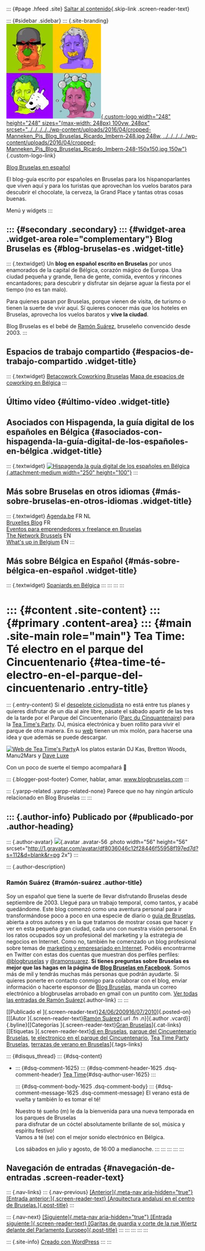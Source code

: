 ::: {#page .hfeed .site}
[Saltar al
contenido](../../../../../index.html?p=367#content){.skip-link
.screen-reader-text}

::: {#sidebar .sidebar}
::: {.site-branding}
[![](../../../../../wp-content/uploads/2016/04/cropped-Manneken_Pis_Blog_Bruselas_Ricardo_Imbern-248.jpg){.custom-logo
width="248" height="248" sizes="(max-width: 248px) 100vw, 248px"
srcset="../../../../../wp-content/uploads/2016/04/cropped-Manneken_Pis_Blog_Bruselas_Ricardo_Imbern-248.jpg 248w, ../../../../../wp-content/uploads/2016/04/cropped-Manneken_Pis_Blog_Bruselas_Ricardo_Imbern-248-150x150.jpg 150w"}](../../../../../index.html){.custom-logo-link}

[Blog Bruselas en español](../../../../../index.html)

El blog-guía escrito por españoles en Bruselas para los hispanoparlantes
que viven aquí y para los turistas que aprovechan los vuelos baratos
para descubrir el chocolate, la cerveza, la Grand Place y tantas otras
cosas buenas.

Menú y widgets
:::

::: {#secondary .secondary}
::: {#widget-area .widget-area role="complementary"}
Blog Bruselas es {#blog-bruselas-es .widget-title}
----------------

::: {.textwidget}
Un **blog en español escrito en Bruselas** por unos enamorados de la
capital de Bélgica, corazón mágico de Europa. Una ciudad pequeña y
grande, llena de gente, comida, eventos y rincones encantadores; para
descubrir y disfrutar sin dejarse aguar la fiesta por el tiempo (no es
tan malo).

Para quienes pasan por Bruselas, porque vienen de visita, de turismo o
tienen la suerte de vivir aquí. Sí quieres conocer más que los hoteles
en Bruselas, aprovecha los vuelos baratos y **vive la ciudad**.

Blog Bruselas es el bebé de [Ramón Suárez](http://www.ramonsuarez.com),
bruseleño convencido desde 2003.
:::

Espacios de trabajo compartido {#espacios-de-trabajo-compartido .widget-title}
------------------------------

::: {.textwidget}
[Betacowork Coworking Bruselas](http://www.betacowork.com) [Mapa de
espacios de coworking en Bélgica](http://coworkingbelgium.com)
:::

Último vídeo {#último-vídeo .widget-title}
------------

Asociados con Hispagenda, la guía digital de los españoles en Bélgica {#asociados-con-hispagenda-la-guía-digital-de-los-españoles-en-bélgica .widget-title}
---------------------------------------------------------------------

::: {.textwidget}
[![Hispagenda,la guía digital de los españoles en
Bélgica](../../../../../wp-content/uploads/2010/04/Hispagenda-250px.gif "Hispagenda, la guía digital de los españoles en Bélgica"){.attachment-medium
width="250" height="100"}](http://www.hispagenda.com)
:::

Más sobre Bruselas en otros idiomas {#más-sobre-bruselas-en-otros-idiomas .widget-title}
-----------------------------------

::: {.textwidget}
[Agenda.be](http://www.agenda.be) FR NL\
[Bruxelles Blog](http://www.bxlblog.be/) FR\
[Eventos para emprendedores y freelance en
Bruselas](http://www.betacowork.com/events/)\
[The Network
Brussels](http://groups.yahoo.com/group/TheNetworkBrussels/) EN\
[What\'s up in Belgium](http://www.whatsupin.be/) EN
:::

Más sobre Bélgica en Español {#más-sobre-bélgica-en-español .widget-title}
----------------------------

::: {.textwidget}
[Spaniards en Bélgica](http://www.spaniards.es/paises/belgica)
:::
:::
:::
:::

::: {#content .site-content}
::: {#primary .content-area}
::: {#main .site-main role="main"}
Tea Time: Té electro en el parque del Cincuentenario {#tea-time-té-electro-en-el-parque-del-cincuentenario .entry-title}
====================================================

::: {.entry-content}
Si el [despelote
ciclonudista](http://www.blogbruselas.com/2009/06/despelote-sobre-ruedas-en-bruselas.html)
no está entre tus planes y quieres disfrutar de un día al aire libre,
pásate el sábado apartir de las tres de la tarde por el Parque del
Cincuentenario ([Parc du
Cinquantenaire](http://maps.google.fr/maps/ms?source=s_q&hl=fr&geocode=&ie=UTF8&t=h&msa=0&msid=112529632484558750903.00046bd228b6bea88d1cd&ll=50.840741,4.391833&spn=0.001728,0.004828&z=18))
para la [Tea Time's Party](http://teatime.be/). DJ, música electrónica y
buen rollito para vivir el parque de otra manera. En su
[web](http://teatime.be/) tienen un mix molón, para hacerse una idea y
que además se puede descargar.

[![Web de Tea Time\'s
Party](http://lh5.ggpht.com/_m9ESRqvSnjc/SjyhVEbQ9FI/AAAAAAAACeY/x-ZfmA_dES8/s800/TEA%20TIME%27S%20PARTY.png)](http://lh5.ggpht.com/_m9ESRqvSnjc/SjyhVEbQ9FI/AAAAAAAACeY/x-ZfmA_dES8/s800/TEA%20TIME%27S%20PARTY.png)A
los platos estarán DJ Kas, Bretton Woods, Manu2Mars y [Dave
Luxe](http://www.myspace.com/daveluxe)

Con un poco de suerte el tiempo acompañará 🙂

::: {.blogger-post-footer}
Comer, hablar, amar. www.blogbruselas.com
:::

::: {.yarpp-related .yarpp-related-none}
Parece que no hay ningún artículo relacionado en Blog Bruselas
:::
:::

::: {.author-info}
Publicado por {#publicado-por .author-heading}
-------------

::: {.author-avatar}
![](http://1.gravatar.com/avatar/df8036046c12f28446f55958f197ed7d?s=56&d=blank&r=pg){.avatar
.avatar-56 .photo width="56" height="56"
srcset="http://1.gravatar.com/avatar/df8036046c12f28446f55958f197ed7d?s=112&d=blank&r=pg 2x"}
:::

::: {.author-description}
### Ramón Suárez {#ramón-suárez .author-title}

Soy un español que tiene la suerte de llevar disfrutando Bruselas desde
septiembre de 2003. Llegué para un trabajo temporal, como tantos, y
acabé quedándome. Este blog comenzó como una aventura personal para ir
transformándose poco a poco en una especie de diario o [guía de
Bruselas](../../../../../index.html), abierta a otros autores y en la
que tratamos de mostrar cosas que hacer y ver en esta pequeña gran
ciudad, cada uno con nuestra visión personal. En los ratos ocupados soy
un profesional del marketing y la estrategia de negocios en Internet.
Como no, también he comenzado un blog profesional sobre temas de
[marketing y empresariado en Internet](http://ramonsuarez.com). Podéis
encontrarme en Twitter con estas dos cuentas que muestran dos perfiles
perfiles: [\@blogbruselas](http://twitter.com/blogbruselas) y
[\@ramonsuarez](http://twitter.com/ramonsuarez). **Sí tienes preguntas
sobre Bruselas es mejor que las hagas en la página de [Blog Bruselas en
Facebook](http://www.facebook.com/blogbruselas)**. Somos más de mil y
tendrás muchas más personas que podrán ayudarte. Si quieres ponerte en
contacto conmigo para colaborar con el blog, enviar información o
hacerte esponsor de [Blog Bruselas](../../../../../index.html), manda un
correo electrónico a blogbruselas arrobado en gmail con un puntito com.
[Ver todas las entradas de Ramón
Suárez](../../../../2010/04/30/index.html?author=2){.author-link}
:::
:::

[[Publicado el
]{.screen-reader-text}[24/06/200916/07/2010](../../../../../index.html?p=367)]{.posted-on}[[[Autor
]{.screen-reader-text}[Ramón
Suárez](../../../../2010/04/30/index.html?author=2){.url .fn
.n}]{.author .vcard}]{.byline}[[Categorías ]{.screen-reader-text}[Gran
Bruselas](../../../../category/gran-bruselas/index.html)]{.cat-links}[[Etiquetas
]{.screen-reader-text}[dj en
Bruselas](../../../../tag/dj-en-bruselas/index.html), [parque del
Cincuentenario
Bruselas](../../../../tag/parque-del-cincuentenario-bruselas/index.html),
[te electronico en el parque del
Cincuentenario](../../../../tag/te-electronico-en-el-parque-del-cincuentenario/index.html),
[Tea Time Party
Bruselas](../../../../tag/tea-time-party-bruselas/index.html), [terrazas
de verano en
Bruselas](../../../../tag/terrazas-de-verano-en-bruselas/index.html)]{.tags-links}

::: {#disqus_thread}
::: {#dsq-content}
-   ::: {#dsq-comment-1625}
    ::: {#dsq-comment-header-1625 .dsq-comment-header}
    [Tea Time](http://www.teatime.be){#dsq-author-user-1625}
    :::

    ::: {#dsq-comment-body-1625 .dsq-comment-body}
    ::: {#dsq-comment-message-1625 .dsq-comment-message}
    El verano está de vuelta y también lo es tomar el té!

    Nuestro té sueño (m) le da la bienvenida para una nueva temporada en
    los parques de Bruselas\
    para disfrutar de un cóctel absolutamente brillante de sol, música y
    espíritu festivo!\
    Vamos a té (se) con el mejor sonido electrónico en Bélgica.

    Los sábados en julio y agosto, de 16:00 a medianoche.
    :::
    :::
    :::
:::
:::

Navegación de entradas {#navegación-de-entradas .screen-reader-text}
----------------------

::: {.nav-links}
::: {.nav-previous}
[[Anterior]{.meta-nav aria-hidden="true"} [Entrada
anterior:]{.screen-reader-text} [Arquitectura andalusí en el centro de
Bruselas.]{.post-title}](../../../../../index.html?p=366)
:::

::: {.nav-next}
[[Siguiente]{.meta-nav aria-hidden="true"} [Entrada
siguiente:]{.screen-reader-text} [Garitas de guardia y corte de la rue
Wiertz delante del Parlamento
Europeo]{.post-title}](../../../../../index.html?p=368)
:::
:::
:::
:::
:::

::: {.site-info}
[Creado con WordPress](https://es.wordpress.org/)
:::
:::
